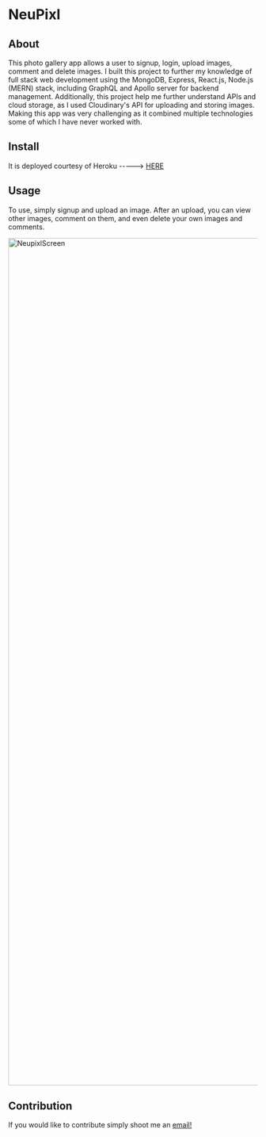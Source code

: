 # NeuPixl

## About
This photo gallery app allows a user to signup, login, upload images, comment and delete images. I built this project to further my knowledge of full stack web development using the MongoDB, Express, React.js, Node.js (MERN) stack, including GraphQL and Apollo server for backend management. Additionally, this project help me further understand APIs and cloud storage, as I used Cloudinary's API for uploading and storing images. Making this app was very challenging as it combined multiple technologies some of which I have never worked with.

## Install

It is deployed courtesy of Heroku -----> [HERE](https://neupixl-b3196fa7bb12.herokuapp.com/)
## Usage

To use, simply signup and upload an image. After an upload, you can view other images, comment on them, and even delete your own images and comments.


<img width="1710" alt="NeupixlScreen" src="https://github.com/jdellis490/neupixl/assets/81279037/51332a83-7581-47d8-ab5a-6a08306c90da">

## Contribution

If you would like to contribute simply shoot me an [email!](jdellis490@gmail.com)
